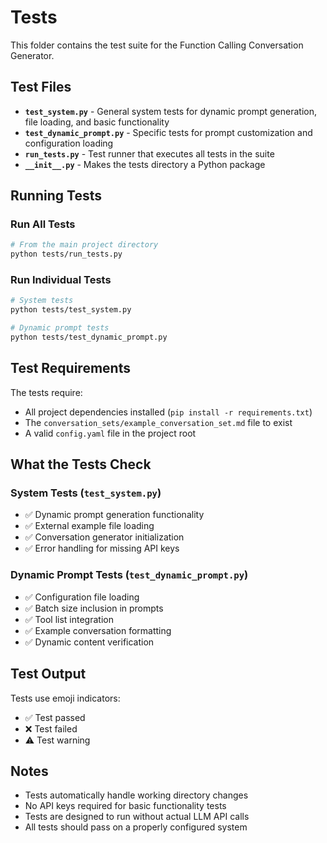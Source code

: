 # Tests

This folder contains the test suite for the Function Calling Conversation Generator.

## Test Files

- **`test_system.py`** - General system tests for dynamic prompt generation, file loading, and basic functionality
- **`test_dynamic_prompt.py`** - Specific tests for prompt customization and configuration loading
- **`run_tests.py`** - Test runner that executes all tests in the suite
- **`__init__.py`** - Makes the tests directory a Python package

## Running Tests

### Run All Tests
```bash
# From the main project directory
python tests/run_tests.py
```

### Run Individual Tests
```bash
# System tests
python tests/test_system.py

# Dynamic prompt tests  
python tests/test_dynamic_prompt.py
```

## Test Requirements

The tests require:
- All project dependencies installed (`pip install -r requirements.txt`)
- The `conversation_sets/example_conversation_set.md` file to exist
- A valid `config.yaml` file in the project root

## What the Tests Check

### System Tests (`test_system.py`)
- ✅ Dynamic prompt generation functionality
- ✅ External example file loading
- ✅ Conversation generator initialization
- ✅ Error handling for missing API keys

### Dynamic Prompt Tests (`test_dynamic_prompt.py`)
- ✅ Configuration file loading
- ✅ Batch size inclusion in prompts
- ✅ Tool list integration
- ✅ Example conversation formatting
- ✅ Dynamic content verification

## Test Output

Tests use emoji indicators:
- ✅ Test passed
- ❌ Test failed  
- ⚠️ Test warning

## Notes

- Tests automatically handle working directory changes
- No API keys required for basic functionality tests
- Tests are designed to run without actual LLM API calls
- All tests should pass on a properly configured system
